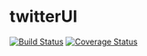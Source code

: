 # twitterUI
[![Build Status](https://secure.travis-ci.org/rupuengg/twitterUI.png?branch=master)](https://travis-ci.org/rupuengg/twitterUI)
[![Coverage Status](https://coveralls.io/repos/rupuengg/twitterUI/badge.svg?branch=master)](https://coveralls.io/r/rupuengg/twitterUI/?branch=master)
